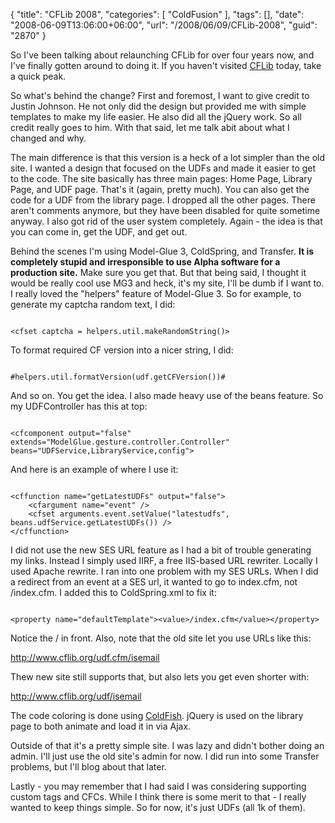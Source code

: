 {
	"title": "CFLib 2008",
	"categories": [
		"ColdFusion"
	],
	"tags": [],
	"date": "2008-06-09T13:06:00+06:00",
	"url": "/2008/06/09/CFLib-2008",
	"guid": "2870"
}

So I've been talking about relaunching CFLib for over four years now, and I've finally gotten around to doing it. If you haven't visited <a href="http://www.cflib.org">CFLib</a> today, take a quick peak.
<!--more-->
So what's behind the change? First and foremost, I want to give credit to Justin Johnson. He not only did the design but provided me with simple templates to make my life easier. He also did all the jQuery work. So all credit really goes to him. With that said, let me talk abit about what I changed and why.

The main difference is that this version is a heck of a lot simpler than the old site. I wanted a design that focused on the UDFs and made it easier to get to the code. The site basically has three main pages: Home Page, Library Page, and UDF page. That's it (again, pretty much). You can also get the code for a UDF from the library page. I dropped all the other pages. There aren't comments anymore, but they have been disabled for quite sometime anyway. I also got rid of the user system completely. Again - the idea is that you can come in, get the UDF, and get out. 

Behind the scenes I'm using Model-Glue 3, ColdSpring, and Transfer. <b>It is completely stupid and irresponsible to use Alpha software for a production site.</b> Make sure you get that. But that being said, I thought it would be really cool use MG3 and heck, it's my site, I'll be dumb if I want to. I really loved the "helpers" feature of Model-Glue 3. So for example, to generate my captcha random text, I did:

<code>
&lt;cfset captcha = helpers.util.makeRandomString()&gt;
</code>

To format required CF version into a nicer string, I did:

<code>
#helpers.util.formatVersion(udf.getCFVersion())# 
</code>

And so on. You get the idea. I also made heavy use of the beans feature. So my UDFController has this at top:

<code>
&lt;cfcomponent output="false" extends="ModelGlue.gesture.controller.Controller" beans="UDFService,LibraryService,config"&gt;
</code>

And here is an example of where I use it:

<code>
&lt;cffunction name="getLatestUDFs" output="false"&gt;
	&lt;cfargument name="event" /&gt;
	&lt;cfset arguments.event.setValue("latestudfs", beans.udfService.getLatestUDFs()) /&gt;
&lt;/cffunction&gt;
</code>

I did not use the new SES URL feature as I had a bit of trouble generating my links. Instead I simply used IIRF, a free IIS-based URL rewriter. Locally I used Apache rewrite. I ran into one problem with my SES URLs. When I did a redirect from an event at a SES url, it wanted to go to index.cfm, not /index.cfm. I added this to ColdSpring.xml to fix it:

<code>
&lt;property name="defaultTemplate"&gt;&lt;value&gt;/index.cfm&lt;/value&gt;&lt;/property&gt;	
</code>

Notice the / in front. Also, note that the old site let you use URLs like this:

http://www.cflib.org/udf.cfm/isemail

Thew new site still supports that, but also lets you get even shorter with:

http://www.cflib.org/udf/isemail

The code coloring is done using <a href="http://coldfish.riaforge.org">ColdFish</a>. jQuery is used on the library page to both animate and load it in via Ajax.

Outside of that it's a pretty simple site. I was lazy and didn't bother doing an admin. I'll just use the old site's admin for now. I did run into some Transfer problems, but I'll blog about that later.

Lastly - you may remember that I had said I was considering supporting custom tags and CFCs. While I think there is some merit to that - I really wanted to keep things simple. So for now, it's just UDFs (all 1k of them).
